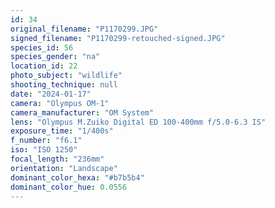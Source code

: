 ```yaml
---
id: 34
original_filename: "P1170299.JPG"
signed_filename: "P1170299-retouched-signed.JPG"
species_id: 56
species_gender: "na"
location_id: 22
photo_subject: "wildlife"
shooting_technique: null
date: "2024-01-17"
camera: "Olympus OM-1"
camera_manufacturer: "OM System"
lens: "Olympus M.Zuiko Digital ED 100-400mm f/5.0-6.3 IS"
exposure_time: "1/400s"
f_number: "f6.1"
iso: "ISO 1250"
focal_length: "236mm"
orientation: "Landscape"
dominant_color_hexa: "#b7b5b4"
dominant_color_hue: 0.0556
---
```

